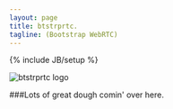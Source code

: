 ```yaml
---
layout: page
title: btstrprtc.
tagline: (Bootstrap WebRTC)
---
```

{% include JB/setup %}




![btstrprtc logo]({{ASSET_PATH}}/bootstrap-3/img/btstrprtc.png "btstrprtc logo")

###Lots of great dough comin' over here.

